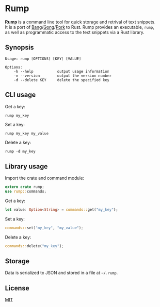 # Rump

**Rump** is a command line tool for quick storage and retrival of text snippets. It is a port of [Bang](https://github.com/jimmycuadra/bang)/[Gong](https://github.com/jimmycuadra/gong)/[Pork](https://github.com/jimmycuadra/pork) to Rust. Rump provides an executable, `rump`, as well as programmatic access to the text snippets via a Rust library.

## Synopsis

```
Usage: rump [OPTIONS] [KEY] [VALUE]

Options:
    -h --help           output usage information
    -v --version        output the version number
    -d --delete KEY     delete the specified key
```

## CLI usage

Get a key:

``` bash
rump my_key
```

Set a key:

```
rump my_key my_value
```

Delete a key:

```
rump -d my_key
```

## Library usage

Import the crate and command module:

``` rust
extern crate rump;
use rump::commands;
```

Get a key:

``` rust
let value: Option<String> = commands::get("my_key");
```

Set a key:

``` rust
commands::set("my_key", "my_value");
```

Delete a key:

``` rust
commands::delete("my_key");
```

## Storage

Data is serialized to JSON and stored in a file at `~/.rump`.

## License

[MIT](http://opensource.org/licenses/MIT)
